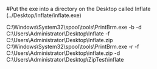 #Put the exe into a directory on the Desktop called Inflate (../Desktop/Inflate/inflate.exe)

C:\Windows\System32\spool\tools\PrintBrm.exe -b -d C:\Users\Administrator\Desktop\Inflate -f C:\Users\Administrator\Desktop\Inflate.zip
C:\Windows\System32\spool\tools\PrintBrm.exe -r -f C:\Users\Administrator\Desktop\inflate.zip -d C:\Users\Administrator\Desktop\ZipTest\inflate